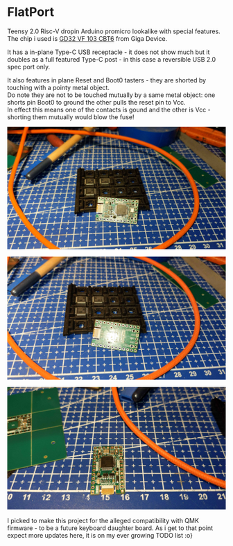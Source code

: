 # FlatPort
Teensy 2.0 Risc-V dropin Arduino promicro lookalike with special features. The chip i used is [GD32 VF 103 CBT6](https://www.gigadevice.com/product/mcu/mcus-product-selector/gd32vf103cbt6) from Giga Device. 

It has a in-plane Type-C USB receptacle - it does not show much but it doubles as a full featured Type-C post - in this case a reversible USB 2.0 spec port only.

It also features in plane Reset and Boot0 tasters - they are shorted by touching with a pointy metal object.<br>
  Do note they are not to be touched mutually by a same metal object: one shorts pin Boot0 to ground the other pulls the reset pin to Vcc.<br>
  In effect this means one of the contacts is gound and the other is Vcc - shorting them mutually would blow the fuse!

![Top view assembled](https://github.com/fire-h0und/FlatPort/blob/main/photos/IMG_20250111_110740_134.jpg "A top view of the FlatPort R1.03")

![Bottom View](https://github.com/fire-h0und/FlatPort/blob/main/photos/IMG_20250111_110723_833.jpg "A clumsy lit back view of the FlatPort")

![View of the FlatPort](https://github.com/fire-h0und/FlatPort/blob/main/photos/IMG_20250111_110654_295.jpg "Lying flat on the deskpad")

I picked to make this project for the alleged compatibility with QMK firmware - to be a future keyboard daughter board.
As i get to that point expect more updates here, it is on my ever growing TODO list :o}
